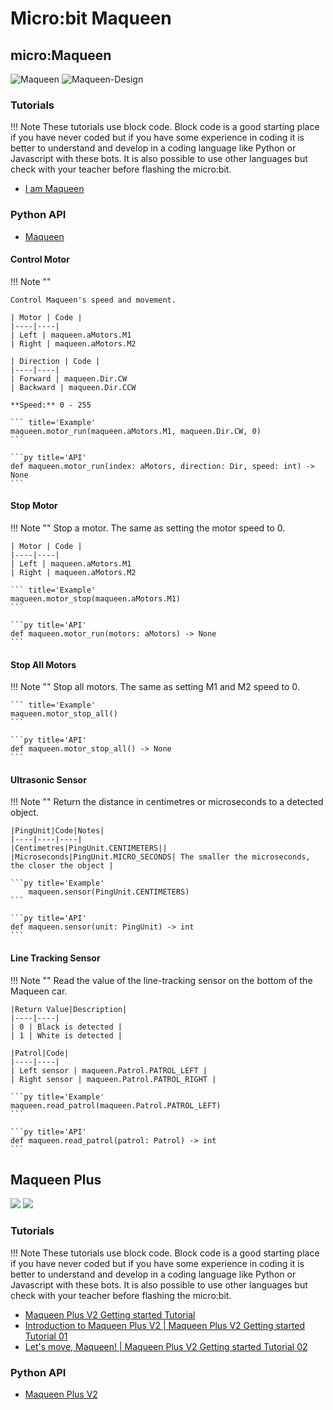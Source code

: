 # Micro:bit Maqueen


## micro:Maqueen
![Maqueen](../resources/maqueen-view.png)
![Maqueen-Design](../resources/maqueen.png)
### Tutorials
!!! Note
    These tutorials use block code. Block code is a good starting place if you have never coded but if you have some experience in coding it is better to understand and develop in a coding language like Python or Javascript with these bots. It is also possible to use other languages but check with your teacher before flashing the micro:bit.

- [I am Maqueen](https://wiki.dfrobot.com/micro_Maqueen_for_micro_bit_SKU_ROB0148-EN)

### Python API
- [Maqueen](https://makecode.microbit.org/pkg/dfrobot/pxt-maqueen)

#### Control Motor
!!! Note ""

    Control Maqueen's speed and movement.
    
    | Motor | Code |
    |----|----|
    | Left | maqueen.aMotors.M1
    | Right | maqueen.aMotors.M2

    | Direction | Code |
    |----|----|
    | Forward | maqueen.Dir.CW
    | Backward | maqueen.Dir.CCW

    **Speed:** 0 - 255

    ``` title='Example'
    maqueen.motor_run(maqueen.aMotors.M1, maqueen.Dir.CW, 0)
    ```
    
    ```py title='API'
    def maqueen.motor_run(index: aMotors, direction: Dir, speed: int) -> None
    ```

#### Stop Motor
!!! Note ""
    Stop a motor. The same as setting the motor speed to 0.
    
    | Motor | Code |
    |----|----|
    | Left | maqueen.aMotors.M1
    | Right | maqueen.aMotors.M2

    ``` title='Example'
    maqueen.motor_stop(maqueen.aMotors.M1)
    ```

    ```py title='API'
    def maqueen.motor_run(motors: aMotors) -> None
    ```
#### Stop All Motors
!!! Note ""
    Stop all motors. The same as setting M1 and M2 speed to 0.

    ``` title='Example'
    maqueen.motor_stop_all()
    ```

    ```py title='API'
    def maqueen.motor_stop_all() -> None
    ```

#### Ultrasonic Sensor
!!! Note ""
    Return the distance in centimetres or microseconds to a detected object.

    |PingUnit|Code|Notes|
    |----|----|----|
    |Centimetres|PingUnit.CENTIMETERS||
    |Microseconds|PingUnit.MICRO_SECONDS| The smaller the microseconds, the closer the object |

    ```py title='Example'
        maqueen.sensor(PingUnit.CENTIMETERS)
    ```

    ```py title='API'
    def maqueen.sensor(unit: PingUnit) -> int
    ```

#### Line Tracking Sensor
!!! Note ""
    Read the value of the line-tracking sensor on the bottom of the Maqueen car. 

    |Return Value|Description|
    |----|----|
    | 0 | Black is detected |
    | 1 | White is detected |

    |Patrol|Code|
    |----|----|
    | Left sensor | maqueen.Patrol.PATROL_LEFT |
    | Right sensor | maqueen.Patrol.PATROL_RIGHT |

    ```py title='Example'
    maqueen.read_patrol(maqueen.Patrol.PATROL_LEFT)
    ```

    ```py title='API'
    def maqueen.read_patrol(patrol: Patrol) -> int
    ```

## Maqueen Plus
![](../resources/maqueen-v2.png)
![](../resources/maqueen-v2-design.png)

### Tutorials
!!! Note
    These tutorials use block code. Block code is a good starting place if you have never coded but if you have some experience in coding it is better to understand and develop in a coding language like Python or Javascript with these bots. It is also possible to use other languages but check with your teacher before flashing the micro:bit.

- [Maqueen Plus V2 Getting started Tutorial](https://learn.dfrobot.com/course-671.html)
- [Introduction to Maqueen Plus V2 | Maqueen Plus V2 Getting started Tutorial 01](https://learn.dfrobot.com/makelog-313320.html)
- [Let's move, Maqueen! | Maqueen Plus V2 Getting started Tutorial 02](https://learn.dfrobot.com/makelog-313321.html)

### Python API
- [Maqueen Plus V2](https://makecode.microbit.org/pkg/DFRobot/pxt-DFRobot_MaqueenPlus_v20)